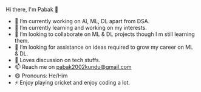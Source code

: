  Hi there, I'm Pabak 👋

<!--
**pabak2002/pabak2002** is a ✨ _special_ ✨ repository because its `README.md` (this file) appears on your GitHub profile.

Here are some ideas to get you started:
-->

- 🔭 I’m currently working on AI, ML, DL apart from DSA.
- 🌱 I’m currently learning and working on my interests.
- 👯 I’m looking to collaborate on ML & DL projects though I m still learning them.
- 🤔 I’m looking for assistance on ideas required to grow my career on ML & DL.
- 💬 Loves discussion on tech stuffs.
- 📫 Reach me on pabak2002kundu@gmail.com
- 😄 Pronouns: He/Him
- ⚡ Enjoy playing cricket and enjoy coding a lot.
